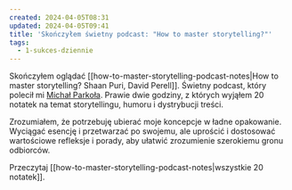 ```yaml
---
created: 2024-04-05T08:31
updated: 2024-04-05T09:41
title: 'Skończyłem świetny podcast: "How to master storytelling?"'
tags:
  - 1-sukces-dziennie
---
```

Skończyłem oglądać [[how-to-master-storytelling-podcast-notes|How to master storytelling? Shaan Puri, David Perell]]. Świetny podcast, który polecił mi [Michał Parkoła](https://www.linkedin.com/in/michalparkola/). Prawie dwie godziny, z których wyjąłem 20 notatek na temat storytellingu, humoru i dystrybucji treści.

Zrozumiałem, że potrzebuję ubierać moje koncepcje w ładne opakowanie. Wyciągać esencję i przetwarzać po swojemu, ale uprościć i dostosować wartościowe refleksje i porady, aby ułatwić zrozumienie szerokiemu gronu odbiorców.

Przeczytaj [[how-to-master-storytelling-podcast-notes|wszystkie 20 notatek]].